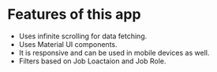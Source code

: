 # Features of this app
- Uses infinite scrolling for data fetching.
- Uses Material UI components.
- It is responsive and can be used in mobile devices as well.
- Filters based on Job Loactaion and Job Role.


